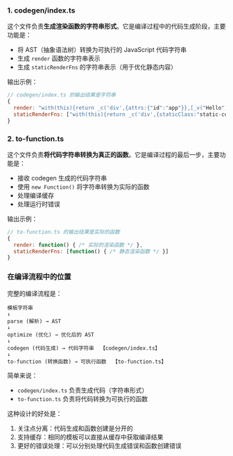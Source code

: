 ### 1. codegen/index.ts
这个文件负责**生成渲染函数的字符串形式**。它是编译过程中的代码生成阶段，主要功能是：
- 将 AST（抽象语法树）转换为可执行的 JavaScript 代码字符串
- 生成 `render` 函数的字符串表示
- 生成 `staticRenderFns` 的字符串表示（用于优化静态内容）

输出示例：
```javascript
// codegen/index.ts 的输出结果是字符串
{
  render: "with(this){return _c('div',{attrs:{"id":"app"}},[_v("Hello")])}",
  staticRenderFns: ["with(this){return _c('div',{staticClass:"static-content"})}"]
}
```

### 2. to-function.ts
这个文件负责**将代码字符串转换为真正的函数**。它是编译过程的最后一步，主要功能是：
- 接收 codegen 生成的代码字符串
- 使用 `new Function()` 将字符串转换为实际的函数
- 处理编译缓存
- 处理运行时错误

输出示例：
```javascript
// to-function.ts 的输出结果是实际的函数
{
  render: function() { /* 实际的渲染函数 */ },
  staticRenderFns: [function() { /* 静态渲染函数 */ }]
}
```

### 在编译流程中的位置

完整的编译流程是：
```
模板字符串
↓
parse (解析) → AST
↓
optimize (优化) → 优化后的 AST
↓
codegen (代码生成) → 代码字符串  【codegen/index.ts】
↓
to-function (转换函数) → 可执行函数  【to-function.ts】
```

简单来说：
- `codegen/index.ts` 负责生成代码（字符串形式）
- `to-function.ts` 负责将代码转换为可执行的函数

这种设计的好处是：
1. 关注点分离：代码生成和函数创建是分开的
2. 支持缓存：相同的模板可以直接从缓存中获取编译结果
3. 更好的错误处理：可以分别处理代码生成错误和函数创建错误
